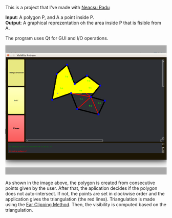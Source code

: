 This is a project that I've made with <a href ="https://github.com/NeacsuRadu">Neacsu Radu</a>

<b>Input</b>: A polygon P, and A a point inside P.<br>
<b>Output</b>: A graphical reprezentation oh the area inside P that is fisible from A.

The program uses Qt for GUI and I/O operations.

<img src = "gc.png"/>

As shown in the image above, the polygon is created from consecutive points given by the user. After that, the aplication decides if the polygon does not auto-intersect. If not, the points are set in clockwise order and the application gives the triangulation (the red lines). Triangulation is made using the <a href ="https://en.wikipedia.org/wiki/Polygon_triangulation">Ear Clipping Method</a>. Then, the visibility is computed based on the triangulation.
